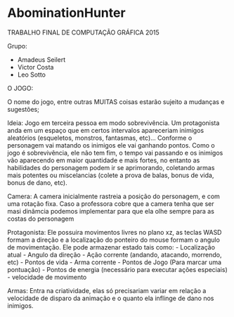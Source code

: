 # AbominationHunter

TRABALHO FINAL DE COMPUTAÇÃO GRÁFICA 2015

Grupo: 
- Amadeus Seilert
- Victor Costa
- Leo Sotto

O JOGO:

O nome do jogo, entre outras MUITAS coisas estarão sujeito a mudanças e sugestões;

Ideia: Jogo em terceira pessoa em modo sobrevivência. Um protagonista anda em um espaço que
em certos intervalos apareceriam inimigos aleatórios (esqueletos, monstros, fantasmas, etc)...
Conforme o personagem vai matando os inimigos ele vai ganhando pontos. Como o jogo é sobrevivência,
ele não tem fim, o tempo vai passando e os inimigos vão aparecendo em maior quantidade e mais fortes,
no entanto as habilidades do personagem podem ir se aprimorando, coletando armas mais potentes ou miscelancias
(colete a prova de balas, bonus de vida, bonus de dano, etc).

Camera: A camera inicialmente rastreia a posição do personagem, e com uma rotação fixa. Caso a professora cobre
que a camera tenha que ser masi dinâmcia podemos implementar para que ela olhe sempre para as costas do personagem

Protagonista: Ele possuira movimentos livres no plano xz, as teclas WASD formam a direção e a localização do ponteiro
do mouse formam o angulo de movimentação.
		Ele pode armazenar estado tais como:
			- Localização atual
			- Angulo da direção
			- Ação corrente (andando, atacando, morrendo, etc)
			- Pontos de vida
			- Arma corrente
			- Pontos de Jogo (Para marcar uma pontuação)
			- Pontos de energia (necessário para executar ações especiais)
			- velocidade de movimento

Armas: Entra na criatividade, elas só precisariam variar em relação a velocidade de disparo da animação e o quanto ela
inflinge de dano nos inimigos.
			
